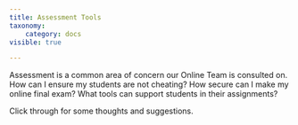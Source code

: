 ```yaml
---
title: Assessment Tools
taxonomy:
    category: docs
visible: true

---
```


Assessment is a common area of concern our Online Team is consulted on.  How can I ensure my students are not cheating?  How secure can I make my online final exam?  What tools can support students in their assignments?


Click through for some thoughts and suggestions.
